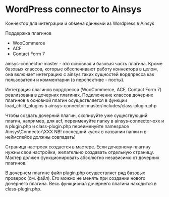 # WordPress connector to Ainsys

Коннектор для интеграции и обмена данными из Wordpress в Ainsys

Поддержка плагинов 

* WooCommerce 
* ACF
* Contact Form 7

ainsys-connector-master - это основная и базовая часть плагина. Кроме базовых классов, которые обеспечивают работу коннектора в целом,
она включает интеграцию с ainsys таких сущностей вордпресса как пользователи и комментарии (в перспективе - посты).

Интеграция плагинов вордпресса (WooCommerce, ACF, Contact Form 7) реализована в дочерних плагинах.
Подключение классов дочерних плагинов в основной плагин осуществляется в функции load_child_plugins в ainsys-connector-master/includes/class-plugin.php

Чтобы создать дочерний плагин, скопируйте уже существующий плагин, например, для acf, переименуйте папку в ainsys-connector-xxx
и в plugin.php и class-plugin.php переименуйте namespace Ainsys\Connector\XXX 
NB! последний кусок в названии папки и в неймспейсе должны совпадать!

Страница настроек создается в мастере. Если дочернему плагину нужны свои настройки, желательно создавать отдельную страницу.
Мастер должен функционировать абсолютно независимо от дочерних плагинов.

В дочернем плагине файл plugin.php осуществляет ряд базовых проверок (см. файл). Его можно не менять при создании нового дочернего плагина.
Весь функционал дочернего плагина находится в class-plugin.php.